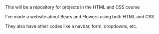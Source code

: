 This will be a repository for projects in the HTML and CSS course

I've made a website about Bears and Flowers using both HTML and CSS

They also have other codes like a navbar, form, dropdowns, etc.